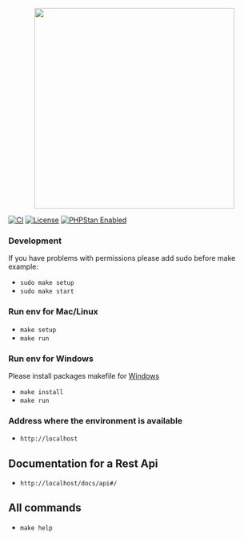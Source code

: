 <p align="center"><a href="https://laravel.com" target="_blank"><img src="https://raw.githubusercontent.com/laravel/art/master/logo-lockup/5%20SVG/2%20CMYK/1%20Full%20Color/laravel-logolockup-cmyk-red.svg" width="400"></a></p>

[![CI](https://github.com/SKNIW/plan-backend/actions/workflows/php.yml/badge.svg)](https://github.com/SKNIW/plan-backend/actions/workflows/php.yml)
[![License](https://img.shields.io/github/license/robiningelbrecht/slim-skeleton-ddd-amqp?color=428f7e&logo=open%20source%20initiative&logoColor=white)](https://github.com/SKNIW/plan-backend/blob/master/LICENSE)
[![PHPStan Enabled](https://img.shields.io/badge/PHPStan-level%205-succes.svg?logo=php&logoColor=white&color=31C652)](https://phpstan.org/)

### Development
If you have problems with permissions please add sudo before make example:
- `sudo make setup`
- `sudo make start`
### Run env for Mac/Linux

- `make setup`
- `make run`

### Run env for Windows
Please install packages makefile for [Windows](http://gnuwin32.sourceforge.net/packages/make.htm)
- `make install`
- `make run`

### Address where the environment is available
- `http://localhost`
## Documentation for a Rest Api
- `http://localhost/docs/api#/`
## All commands

-  `make help`
